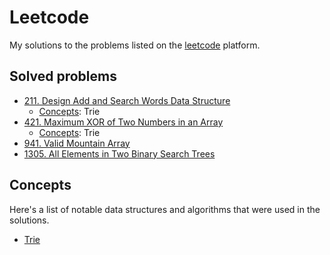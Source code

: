 # Leetcode

My solutions to the problems listed on the [leetcode](https://leetcode.com/) platform.

## Solved problems

* [211. Design Add and Search Words Data Structure](problems/211/)
  * [Concepts](#concepts): Trie
* [421. Maximum XOR of Two Numbers in an Array](problems/421/)
  * [Concepts](#concepts): Trie
* [941. Valid Mountain Array](problems/941/)
* [1305. All Elements in Two Binary Search Trees](problems/1305/)

## Concepts

Here's a list of notable data structures and algorithms that were used in the solutions.

* [Trie](https://en.wikipedia.org/wiki/Trie)
